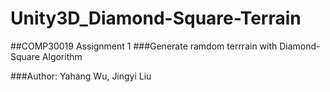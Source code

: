 # Unity3D_Diamond-Square-Terrain

##COMP30019 Assignment 1
###Generate ramdom terrrain with Diamond-Square Algorithm

###Author: Yahang Wu, Jingyi Liu